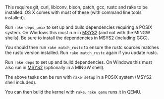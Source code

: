 This requires git, curl, libiconv, bison, patch, gcc, rustc and rake to be installed. OS X comes with most of these (with command line tools installed).

Run `rake deps_unix` to set up and build dependencies requiring a POSIX system. On Windows this must run in [MSYS2](https://msys2.github.io/) (and not with the MINGW shells). Be sure to install the dependencies in MSYS2 (including GCC).

You should then run `rake match_rustc` to ensure the rustc sources matches the rustc version installed. Run `rake match_rustc` again if you update rustc.

Run `rake deps` to set up and build dependencies. On Windows this must also run in [MSYS2](https://msys2.github.io/) (optionally in a MINGW shell).

The above tasks can be run with `rake setup` in a POSIX system (MSYS2 shell included).

You can then build the kernel with `rake`. `rake qemu` runs it in QEMU.
